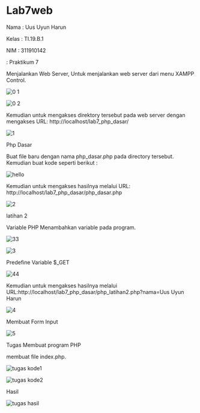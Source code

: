 # Lab7web
Nama  : Uus Uyun Harun

Kelas : TI.19.B.1 

NIM   : 311910142

: Praktikum 7
      
Menjalankan Web Server,
Untuk menjalankan web server dari menu XAMPP Control.

![0 1](https://user-images.githubusercontent.com/81503668/117662997-615e1d00-b1ca-11eb-97f0-2a91eceeca29.png)

![0 2](https://user-images.githubusercontent.com/81503668/117663393-d4679380-b1ca-11eb-8594-bc6782b2af8a.png)

Kemudian untuk mengakses direktory tersebut pada web server dengan mengakses URL: http://localhost/lab7_php_dasar/

![1](https://user-images.githubusercontent.com/81503668/117663504-ea755400-b1ca-11eb-9553-4bc6bae5a8f1.png)
 
 Php Dasar
 
 Buat file baru dengan nama php_dasar.php pada directory tersebut. Kemudian buat kode seperti berikut :
 
 ![hello](https://user-images.githubusercontent.com/81503668/117664352-e269e400-b1cb-11eb-8bd5-be89a22c0cda.JPG)

Kemudian untuk mengakses hasilnya melalui URL: http://localhost/lab7_php_dasar/php_dasar.php

 ![2](https://user-images.githubusercontent.com/81503668/117663938-640d4200-b1cb-11eb-9cd0-22e3f87d55e8.png)

latihan 2

Variable PHP
Menambahkan variable pada program.

![33](https://user-images.githubusercontent.com/81503668/117664846-6cb24800-b1cc-11eb-920b-9a1de9d8e628.png)

![3](https://user-images.githubusercontent.com/81503668/117665002-979c9c00-b1cc-11eb-9892-cb682a008743.png)

Predefine Variable $_GET

![44](https://user-images.githubusercontent.com/81503668/117665312-e4807280-b1cc-11eb-9e43-32e8d0ecc214.JPG)

Kemudian untuk mengakses hasilnya melalui URL:http://localhost/lab7_php_dasar/php_latihan2.php?nama=Uus Uyun Harun

![4](https://user-images.githubusercontent.com/81503668/117665289-df232800-b1cc-11eb-9aaa-cbf33e660b71.JPG)

Membuat Form Input

![5](https://user-images.githubusercontent.com/81503668/117666071-acc5fa80-b1cd-11eb-9991-5234a6914bd4.png)

Tugas Membuat program PHP

membuat file index.php.

![tugas kode1](https://user-images.githubusercontent.com/81503668/117676801-13501600-b1d8-11eb-92b8-2f09a00fe60f.JPG)

![tugas kode2](https://user-images.githubusercontent.com/81503668/117676825-1a772400-b1d8-11eb-84a8-8c3bf01e9f18.JPG)

Hasil

![tugas hasil](https://user-images.githubusercontent.com/81503668/117676875-25ca4f80-b1d8-11eb-8aa2-f651287e6002.JPG)



